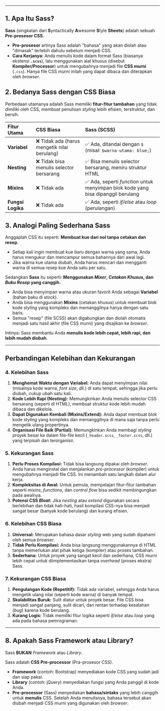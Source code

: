 
---

## 1. Apa Itu Sass?

**Sass** (singkatan dari **S**yntactically **A**wesome **S**tyle **Sheets**) adalah sebuah **Pre-prosesor CSS**.

* **Pre-prosesor** artinya Sass adalah "bahasa" yang akan diolah atau "dimasak" terlebih dahulu sebelum menjadi CSS.
* **Cara Kerjanya:** Anda menulis kode dalam format Sass (biasanya ekstensi **`.scss`**), lalu menggunakan alat khusus (disebut **Kompiler/Processor**) untuk mengubahnya menjadi file **CSS murni** (`.css`). Hanya file CSS murni inilah yang dapat dibaca dan diterapkan oleh *browser*.

## 2. Bedanya Sass dengan CSS Biasa

Perbedaan utamanya adalah Sass memiliki **fitur-fitur tambahan** yang tidak dimiliki oleh CSS, membuat penulisan *styling* lebih efisien, terstruktur, dan bersih.

| Fitur Utama | CSS Biasa | Sass (SCSS) |
| :--- | :--- | :--- |
| **Variabel** | ❌ Tidak ada (harus mengetik nilai berulang) | ✅ Ada, ditandai dengan `$` (misal: `$warna-utama: blue;`) |
| **Nesting** | ❌ Tidak bisa menulis selector bersarang | ✅ Bisa menulis selector bersarang, meniru struktur HTML |
| **Mixins** | ❌ Tidak ada | ✅ Ada, seperti *function* untuk menyimpan blok kode yang bisa dipanggil berulang |
| **Fungsi Logika** | ❌ Tidak ada | ✅ Ada, seperti *if/else* atau *loop* (perulangan) |

## 3. Analogi Paling Sederhana Sass

Anggaplah CSS itu seperti: **Membuat kue dari nol tanpa cetakan dan resep.**

* Setiap kali ingin membuat kue baru dengan warna yang sama, Anda harus mengukur dan mencampur semua bahannya dari awal lagi.
* Jika warna kue utama diubah, Anda harus mencari dan mengganti warna di semua resep kue Anda satu per satu.

Sedangkan **Sass** itu seperti: **Menggunakan *Mixer*, *Cetakan Khusus*, dan *Buku Resep* yang canggih.**

* Anda bisa menyimpan warna atau ukuran favorit Anda sebagai **Variabel** (bahan baku di *stock*).
* Anda bisa menggunakan **Mixins** (cetakan khusus) untuk membuat blok kode *styling* yang kompleks dan memanggilnya hanya dengan satu baris.
* Semua "resep" (file SCSS) akan digabungkan dan diolah otomatis menjadi satu hasil akhir (file CSS murni) yang disajikan ke *browser*.

Intinya: Sass membantu Anda **menulis kode lebih cepat, lebih rapi, dan lebih mudah diubah**.

---

## Perbandingan Kelebihan dan Kekurangan

### 4. Kelebihan Sass

1.  **Menghemat Waktu dengan Variabel:** Anda dapat menyimpan nilai (misalnya kode warna, *font size*, dll.) di satu tempat, sehingga jika perlu diubah, cukup ubah satu kali.
2.  **Kode Lebih Rapi (Nesting):** Memungkinkan Anda menulis selector CSS bersarang (seperti di HTML), membuat struktur kode lebih mudah dibaca dan dikelola.
3.  **Dapat Digunakan Kembali (Mixins/Extend):** Anda dapat membuat blok kode *styling* yang kompleks dan memanggilnya di mana saja tanpa perlu mengetik ulang propertinya.
4.  **Organisasi File Baik (Partial):** Memungkinkan Anda membagi *styling* proyek besar ke dalam file-file kecil (`_header.scss`, `_footer.scss`, dll.) yang terpisah dan terorganisir.

### 5. Kekurangan Sass

1.  **Perlu Proses Kompilasi:** Tidak bisa langsung dipakai oleh *browser*. Anda harus menginstal dan menjalankan *pre-processor* (kompiler) untuk mengubahnya menjadi file CSS. Ini menambah satu langkah dalam alur kerja.
2.  **Kompleksitas di Awal:** Untuk pemula, mempelajari fitur-fitur tambahan seperti *mixins*, *functions*, dan *control flow* bisa sedikit membingungkan pada awalnya.
3.  **Potensi CSS *Bloat*:** Jika *nesting* atau *extend* digunakan secara berlebihan dan tidak hati-hati, hasil kompilasi CSS-nya bisa menjadi sangat besar (banyak kode berulang) dan kurang efisien.

### 6. Kelebihan CSS Biasa

1.  **Universal:** Merupakan bahasa dasar *styling* web yang sudah dipahami oleh semua *browser*.
2.  **Tidak Perlu Kompilasi:** Anda bisa langsung menggunakannya di HTML tanpa memerlukan alat pihak ketiga (kompiler) atau proses tambahan.
3.  **Sederhana:** Untuk proyek yang sangat kecil dan sederhana, CSS murni lebih cepat untuk diimplementasikan tanpa *overhead* (proses ekstra) Sass.

### 7. Kekurangan CSS Biasa

1.  **Pengulangan Kode (Repetitif):** Tidak ada variabel, sehingga Anda harus mengetik ulang nilai (seperti kode warna) di banyak tempat.
2.  **Skalabilitas Buruk:** Sulit diatur untuk proyek besar. File CSS bisa menjadi sangat panjang, sulit dicari, dan rentan terhadap kesalahan (*bug*) karena kode berulang.
3.  **Kurang Logis:** Tidak memiliki fitur logika seperti *if/else* atau *loop* yang ada pada bahasa pemrograman.

---

## 8. Apakah Sass Framework atau Library?

Sass **BUKAN** *Framework* atau *Library*.

Sass adalah **CSS Pre-processor** (Pra-prosesor CSS).

* **Framework** (contoh: Bootstrap) menyediakan kode CSS yang sudah jadi dan siap pakai.
* **Library** (contoh: jQuery) menyediakan fungsi yang Anda panggil di kode Anda.
* **Pre-processor** (Sass) menyediakan **bahasa/sintaks** yang lebih canggih untuk **menulis** CSS. Setelah Anda menulisnya, bahasa tersebut akan diubah menjadi CSS murni yang digunakan oleh *browser*.

